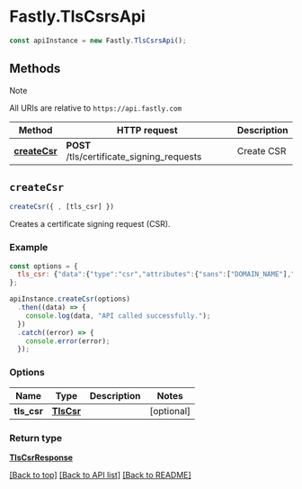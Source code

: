 # Fastly.TlsCsrsApi

```javascript
const apiInstance = new Fastly.TlsCsrsApi();
```
## Methods

> [!NOTE]
> All URIs are relative to `https://api.fastly.com`

Method | HTTP request | Description
------ | ------------ | -----------
[**createCsr**](TlsCsrsApi.md#createCsr) | **POST** /tls/certificate_signing_requests | Create CSR


## `createCsr`

```javascript
createCsr({ , [tls_csr] })
```

Creates a certificate signing request (CSR).

### Example

```javascript
const options = {
  tls_csr: {"data":{"type":"csr","attributes":{"sans":["DOMAIN_NAME"],"common_name":"DOMAIN_NAME","key_type":"RSA2048","country":"US","state":"California","city":"San Francisco","organization":"Fastly, Inc.","organizational_unit":"Engineering"},"relationships":{"tls_private_key":{"data":{"type":"tls_private_key","id":"KeYguUGZzb2W9Euo4moOR"}}}}},
};

apiInstance.createCsr(options)
  .then((data) => {
    console.log(data, "API called successfully.");
  })
  .catch((error) => {
    console.error(error);
  });
```

### Options

Name | Type | Description  | Notes
------------- | ------------- | ------------- | -------------
**tls_csr** | [**TlsCsr**](TlsCsr.md) |  | [optional]

### Return type

[**TlsCsrResponse**](TlsCsrResponse.md)


[[Back to top]](#) [[Back to API list]](../../README.md#endpoints)
[[Back to README]](../../README.md)

